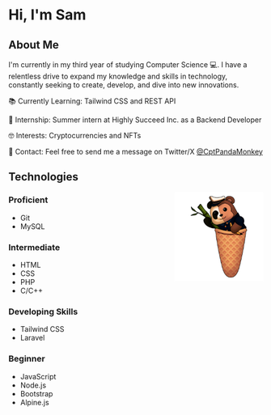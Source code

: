 # Hi, I'm Sam

## About Me

I'm currently in my third year of studying Computer Science 💻. I have a relentless drive to expand my knowledge and skills in technology, constantly seeking to create, develop, and dive into new innovations.

📚 Currently Learning: Tailwind CSS and REST API

🏢 Internship: Summer intern at Highly Succeed Inc. as a Backend Developer

🤓 Interests: Cryptocurrencies and NFTs

💬 Contact: Feel free to send me a message on Twitter/X [@CptPandaMonkey](https://x.com/CptPandaMonkey)

## Technologies

<img width="35%" align="right" alt="Github" src="/assets/Commission-3-flip.png"/>

### Proficient
+ Git
+ MySQL

### Intermediate
+ HTML
+ CSS
+ PHP
+ C/C++

### Developing Skills
+ Tailwind CSS
+ Laravel

### Beginner
+ JavaScript
+ Node.js
+ Bootstrap
+ Alpine.js

<!--add more info and icons soon-->
